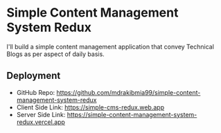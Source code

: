 # Simple Content Management System Redux

 I'll build a simple content management application that convey Technical Blogs as per aspect of daily basis.

## Deployment

- GitHub Repo: https://github.com/mdrakibmia99/simple-content-management-system-redux
- Client Side Link: https://simple-cms-redux.web.app
- Server Side Link: https://simple-content-management-system-redux.vercel.app
